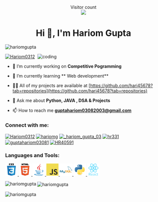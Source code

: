 <p align="center"> 
  Visitor count<br>
  <img src="https://profile-counter.glitch.me/SanskarGubreley/count.svg" />
</p>
<h1 align="center">Hi 👋, I'm Hariom Gupta</h1>
<p align="left"> <img src="https://komarev.com/ghpvc/?username=hariomgupta&label=Profile%20views&color=0e75b6&style=flat" alt="hariomgupta" /> </p>
<img align="right" alt="coding" width ="400" src="https://user-images.githubusercontent.com/46869388/89207039-b899e600-d5d7-11ea-90d0-c894383d35b4.gif">


<p align="left"> <a href="https://twitter.com/Hariom0312" target="blank"><img src="https://img.shields.io/twitter/follow/Hariom0312?logo=twitter&style=for-the-badge" alt="Hariom0312" /></a> </p>

- 🔭 I’m currently working on **Competitive Pogramming**

- 🌱 I’m currently learning ** Web development**

- 👨‍💻 All of my projects are available at [https://github.com/hari45678?tab=repositories](https://github.com/hari45678?tab=repositories)

- 💬 Ask me about **Python, JAVA , DSA & Projects**

- 📫 How to reach me **guptahariom03082003@gmail.com**

<h3 align="left">Connect with me:</h3>
<p align="left">
<a href="https://twitter.com/Hariom0312" target="blank"><img align="center" src="https://raw.githubusercontent.com/rahuldkjain/github-profile-readme-generator/master/src/images/icons/Social/twitter.svg" alt="Hariom0312" height="30" width="40" /></a>
<a href="https://linkedin.com/in/hariomg/" target="blank"><img align="center" src="https://raw.githubusercontent.com/rahuldkjain/github-profile-readme-generator/master/src/images/icons/Social/linked-in-alt.svg" alt="hariomg" height="30" width="40" /></a>
<a href="https://instagram.com/_hariom_gupta_03" target="blank"><img align="center" src="https://raw.githubusercontent.com/rahuldkjain/github-profile-readme-generator/master/src/images/icons/Social/instagram.svg" alt="_hariom_gupta_03" height="30" width="40" /></a>
<a href="https://www.codechef.com/users/hr331" target="blank"><img align="center" src="https://pbs.twimg.com/profile_images/1477930785537605633/ROTVNVz7_400x400.jpg" alt="hr331" height="30" width="40" /></a>
<a href="https://www.hackerrank.com/guptahariom03081" target="blank"><img align="center" src="https://raw.githubusercontent.com/rahuldkjain/github-profile-readme-generator/master/src/images/icons/Social/hackerrank.svg" alt="guptahariom03081" height="30" width="40" /></a>
<a href="https://www.leetcode.com/HR40591" target="blank"><img align="center" src="https://raw.githubusercontent.com/rahuldkjain/github-profile-readme-generator/master/src/images/icons/Social/leet-code.svg" alt="HR40591" height="30" width="40" /></a>
</p>

<h3 align="left">Languages and Tools:</h3>
<p align="left"> <a href="https://www.w3schools.com/css/" target="_blank" rel="noreferrer"> <img src="https://raw.githubusercontent.com/devicons/devicon/master/icons/css3/css3-original-wordmark.svg" alt="css3" width="40" height="40"/> </a> <a href="https://www.w3.org/html/" target="_blank" rel="noreferrer"> <img src="https://raw.githubusercontent.com/devicons/devicon/master/icons/html5/html5-original-wordmark.svg" alt="html5" width="40" height="40"/> </a> <a href="https://www.java.com" target="_blank" rel="noreferrer"> <img src="https://raw.githubusercontent.com/devicons/devicon/master/icons/java/java-original.svg" alt="java" width="40" height="40"/> </a> <a href="https://developer.mozilla.org/en-US/docs/Web/JavaScript" target="_blank" rel="noreferrer"> <img src="https://raw.githubusercontent.com/devicons/devicon/master/icons/javascript/javascript-original.svg" alt="javascript" width="40" height="40"/> </a> <a href="https://www.mysql.com/" target="_blank" rel="noreferrer"> <img src="https://raw.githubusercontent.com/devicons/devicon/master/icons/mysql/mysql-original-wordmark.svg" alt="mysql" width="40" height="40"/> </a> <a href="https://www.python.org" target="_blank" rel="noreferrer"> <img src="https://raw.githubusercontent.com/devicons/devicon/master/icons/python/python-original.svg" alt="python" width="40" height="40"/> </a> <a href="https://reactjs.org/" target="_blank" rel="noreferrer"> <img src="https://raw.githubusercontent.com/devicons/devicon/master/icons/react/react-original-wordmark.svg" alt="react" width="40" height="40"/> </a> </p>

<p><img align="left" src="https://github-readme-stats.vercel.app/api/top-langs?username=hariomgupta&show_icons=true&locale=en&layout=compact" alt="hariomgupta" /></p>

<p>&nbsp;<img align="center" src="https://github-readme-stats.vercel.app/api?username=hariomgupta&show_icons=true&locale=en" alt="hariomgupta" /></p>

<p><img align="center" src="https://github-readme-streak-stats.herokuapp.com/?user=hariomgupta&" alt="hariomgupta" /></p>
